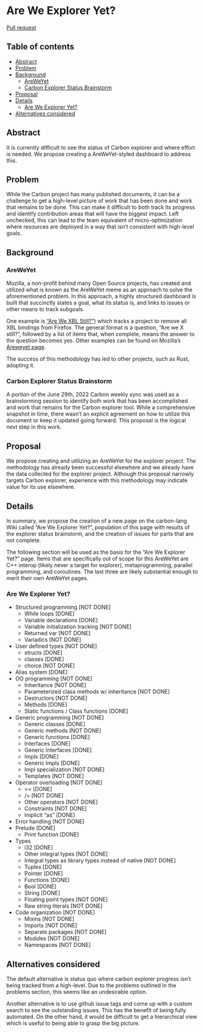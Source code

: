 # Are We Explorer Yet?

<!--
Part of the Carbon Language project, under the Apache License v2.0 with LLVM
Exceptions. See /LICENSE for license information.
SPDX-License-Identifier: Apache-2.0 WITH LLVM-exception
-->

[Pull request](https://github.com/carbon-language/carbon-lang/pull/1891)

<!-- toc -->

## Table of contents

-   [Abstract](#abstract)
-   [Problem](#problem)
-   [Background](#background)
    -   [AreWeYet](#areweyet)
    -   [Carbon Explorer Status Brainstorm](#carbon-explorer-status-brainstorm)
-   [Proposal](#proposal)
-   [Details](#details)
    -   [Are We Explorer Yet?](#are-we-explorer-yet-1)
-   [Alternatives considered](#alternatives-considered)

<!-- tocstop -->

## Abstract

It is currently difficult to see the status of Carbon explorer and where effort
is needed. We propose creating a AreWeYet-styled dashboard to address this.

## Problem

While the Carbon project has many published documents, it can be a challenge to
get a high-level picture of work that has been done and work that remains to be
done. This can make it difficult to both track its progress and identify
contribution areas that will have the biggest impact. Left unchecked, this can
lead to the team equivalent of micro-optimization where resources are deployed
in a way that isn’t consistent with high-level goals.

## Background

### AreWeYet

Mozilla, a non-profit behind many Open Source projects, has created and utilized
what is known as the AreWeYet meme as an approach to solve the aforementioned
problem. In this approach, a highly structured dashboard is built that
succinctly states a goal, what its status is, and links to issues or other means
to track subgoals.

One example is [“Are We XBL Still?”](https://bgrins.github.io/xbl-analysis/))
which tracks a project to remove all XBL bindings from Firefox. The general
format is a question, “Are we X still?”, followed by a list of items that, when
complete, means the answer to the question becomes yes. Other examples can be
found on Mozilla’s [Areweyet page](https://wiki.mozilla.org/Areweyet).

The success of this methodology has led to other projects, such as Rust,
adopting it.

### Carbon Explorer Status Brainstorm

A portion of the June 29th, 2022 Carbon weekly sync was used as a brainstorming
session to identify both work that has been accomplished and work that remains
for the Carbon explorer tool. While a comprehensive snapshot in time, there
wasn’t an explicit agreement on how to utilize this document or keep it updated
going forward. This proposal is the logical next step in this work.

## Proposal

We propose creating and utilizing an AreWeYet for the explorer project. The
methodology has already been successful elsewhere and we already have the data
collected for the explorer project. Although this proposal narrowly targets
Carbon explorer, experience with this methodology may indicate value for its use
elsewhere.

## Details

In summary, we propose the creation of a new page on the carbon-lang Wiki called
“Are We Explorer Yet?”, population of this page with results of the explorer
status brainstorm, and the creation of issues for parts that are not complete.

The following section will be used as the basis for the “Are We Explorer Yet?”
page. Items that are specifically out of scope for this AreWeYet are C++ interop
(likely never a target for explorer), metaprogramming, parallel programming, and
coroutines. The last three are likely substantial enough to merit their own
AreWeYet pages.

### Are We Explorer Yet?

-   Structured programming [NOT DONE]
    -   While loops [DONE]
    -   Variable declarations [DONE]
    -   Variable initialization tracking [NOT DONE]
    -   Returned var [NOT DONE]
    -   Variadics [NOT DONE]
-   User defined types [NOT DONE]
    -   structs [DONE]
    -   classes [DONE]
    -   choice [NOT DONE]
-   Alias system [DONE]
-   OO programming [NOT DONE]
    -   Inheritance [NOT DONE]
    -   Parameterized class methods w/ inheritance [NOT DONE]
    -   Destructors [NOT DONE]
    -   Methods [DONE]
    -   Static functions / Class functions [DONE]
-   Generic programming [NOT DONE]
    -   Generic classes [DONE]
    -   Generic methods [NOT DONE]
    -   Generic functions [DONE]
    -   Interfaces [DONE]
    -   Generic Interfaces [DONE]
    -   Impls [DONE]
    -   Generic Impls [DONE]
    -   Impl specialization [NOT DONE]
    -   Templates [NOT DONE]
-   Operator overloading [NOT DONE]
    -   == [DONE]
    -   /= [NOT DONE]
    -   Other operators [NOT DONE]
    -   Constraints [NOT DONE]
    -   Implicit “as” [DONE]
-   Error handling [NOT DONE]
-   Prelude [DONE]
    -   Print function [DONE]
-   Types
    -   i32 [DONE]
    -   Other integral types [NOT DONE]
    -   Integral types as library types instead of native [NOT DONE]
    -   Tuples [DONE]
    -   Pointer [DONE]
    -   Functions [DONE]
    -   Bool [DONE]
    -   String [DONE]
    -   Floating point types [NOT DONE]
    -   Raw string literals [NOT DONE]
-   Code organization [NOT DONE]
    -   Mixins [NOT DONE]
    -   Imports [NOT DONE]
    -   Separate packages [NOT DONE]
    -   Modules [NOT DONE]
    -   Namespaces [NOT DONE]

## Alternatives considered

The default alternative is status quo where carbon explorer progress isn’t being
tracked from a high-level. Due to the problems outlined in the problems section,
this seems like an undesirable option.

Another alternative is to use github issue tags and come up with a custom search
to see the outstanding issues. This has the benefit of being fully automated. On
the other hand, it would be difficult to get a hierarchical view which is useful
to being able to grasp the big picture.
